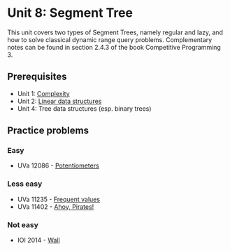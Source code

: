 # Unit 8: Segment Tree
This unit covers two types of Segment Trees, namely regular and lazy, and how to solve classical dynamic range query problems.
Complementary notes can be found in section 2.4.3 of the book Competitive Programming 3.

## Prerequisites
- Unit 1: [Complexity](../01-complexity)
- Unit 2: [Linear data structures](../02-linear-struct)
- Unit 4: Tree data structures (esp. binary trees)

## Practice problems

### Easy
- UVa 12086 - [Potentiometers](https://uva.onlinejudge.org/external/120/12086.pdf)

### Less easy
- UVa 11235 - [Frequent values](https://uva.onlinejudge.org/external/112/11235.pdf)
- UVa 11402 - [Ahoy, Pirates!](https://uva.onlinejudge.org/external/114/11402.pdf)

### Not easy
- IOI 2014 - [Wall](http://www.ioinformatics.org/locations/ioi14/contest/day1/wall/wall.pdf)

